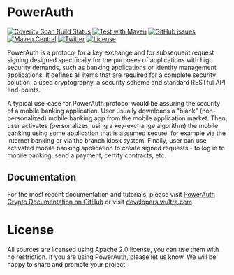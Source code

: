 # PowerAuth

[![Coverity Scan Build Status](https://scan.coverity.com/projects/16631/badge.svg)](https://scan.coverity.com/projects/wultra-powerauth-crypto)
[![Test with Maven](https://github.com/wultra/powerauth-crypto/actions/workflows/maven-test.yml/badge.svg)](https://github.com/wultra/powerauth-crypto/actions/workflows/maven-test.yml)
[![GitHub issues](https://img.shields.io/github/issues/wultra/powerauth-crypto.svg?maxAge=2592000)](https://github.com/wultra/powerauth-crypto/issues)
[![Maven Central](https://img.shields.io/maven-central/v/com.wultra.security/powerauth-java-crypto.svg?maxAge=2592000)](http://search.maven.org/#search%7Cga%7C1%7Cg%3A%22com.wultra.security%22)
[![Twitter](https://img.shields.io/badge/twitter-@wultra-blue.svg?style=flat)](http://twitter.com/wultra)
[![License](https://img.shields.io/badge/License-Apache%202.0-blue.svg)](./LICENSE.txt)

PowerAuth is a protocol for a key exchange and for subsequent request signing designed specifically for the purposes of applications with high security demands, such as banking applications or identity management applications. It defines all items that are required for a complete security solution: a used cryptography, a security scheme and standard RESTful API end-points.

A typical use-case for PowerAuth protocol would be assuring the security of a mobile banking application. User usually downloads a "blank" (non-personalized) mobile banking app from the mobile application market. Then, user activates (personalizes, using a key-exchange algorithm) the mobile banking using some application that is assumed secure, for example via the internet banking or via the branch kiosk system. Finally, user can use activated mobile banking application to create signed requests - to log in to mobile banking, send a payment, certify contracts, etc.

## Documentation

For the most recent documentation and tutorials, please visit [PowerAuth Crypto Documentation on GitHub](./docs/Readme.md) or visit [developers.wultra.com](https://developers.wultra.com/docs/develop/powerauth-crypto).

# License

All sources are licensed using Apache 2.0 license, you can use them with no restriction. If you are using PowerAuth, please let us know. We will be happy to share and promote your project.
